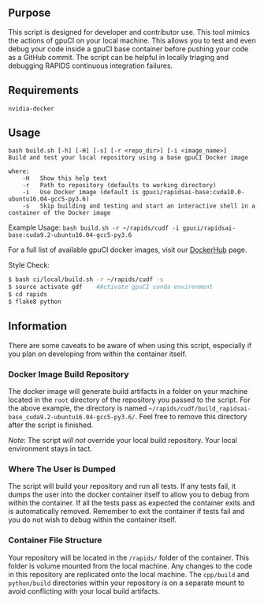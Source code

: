 ## Purpose

This script is designed for developer and contributor use. This tool mimics the actions of gpuCI on your local machine. This allows you to test and even debug your code inside a gpuCI base container before pushing your code as a GitHub commit.
The script can be helpful in locally triaging and debugging RAPIDS continuous integration failures.

## Requirements

```
nvidia-docker
```

## Usage

```
bash build.sh [-h] [-H] [-s] [-r <repo_dir>] [-i <image_name>]
Build and test your local repository using a base gpuCI Docker image

where:
    -H   Show this help text
    -r   Path to repository (defaults to working directory)
    -i   Use Docker image (default is gpuci/rapidsai-base:cuda10.0-ubuntu16.04-gcc5-py3.6)
    -s   Skip building and testing and start an interactive shell in a container of the Docker image
```

Example Usage:
`bash build.sh -r ~/rapids/cudf -i gpuci/rapidsai-base:cuda9.2-ubuntu16.04-gcc5-py3.6`

For a full list of available gpuCI docker images, visit our [DockerHub](https://hub.docker.com/r/gpuci/rapidsai-base/tags) page.

Style Check:
```bash
$ bash ci/local/build.sh -r ~/rapids/cudf -s
$ source activate gdf    #Activate gpuCI conda environment
$ cd rapids
$ flake8 python
```

## Information

There are some caveats to be aware of when using this script, especially if you plan on developing from within the container itself.


### Docker Image Build Repository

The docker image will generate build artifacts in a folder on your machine located in the `root` directory of the repository you passed to the script. For the above example, the directory is named `~/rapids/cudf/build_rapidsai-base_cuda9.2-ubuntu16.04-gcc5-py3.6/`. Feel free to remove this directory after the script is finished.

*Note*: The script *will not* override your local build repository. Your local environment stays in tact.


### Where The User is Dumped

The script will build your repository and run all tests. If any tests fail, it dumps the user into the docker container itself to allow you to debug from within the container. If all the tests pass as expected the container exits and is automatically removed. Remember to exit the container if tests fail and you do not wish to debug within the container itself.


### Container File Structure

Your repository will be located in the `/rapids/` folder of the container. This folder is volume mounted from the local machine. Any changes to the code in this repository are replicated onto the local machine. The `cpp/build` and `python/build` directories within your repository is on a separate mount to avoid conflicting with your local build artifacts.
